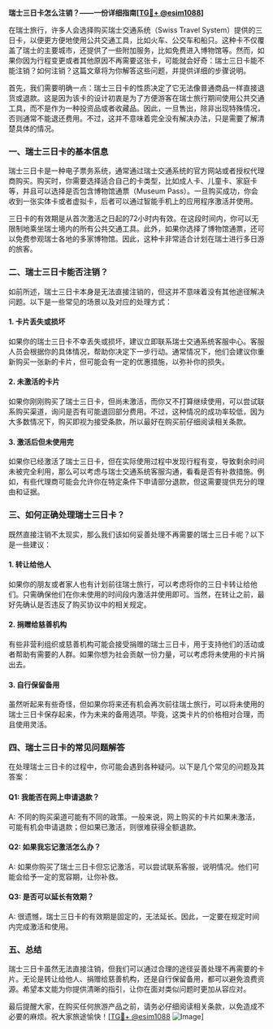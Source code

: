 **瑞士三日卡怎么注销？——一份详细指南[[TG💪+ @esim1088](https://t.me/s/esim1088)]**

在瑞士旅行，许多人会选择购买瑞士交通系统（Swiss Travel System）提供的三日卡，以便更方便地使用公共交通工具，比如火车、公交车和船只。这种卡不仅覆盖了瑞士的主要城市，还提供了一些附加服务，比如免费进入博物馆等。然而，如果你因为行程变更或者其他原因不再需要这张卡，可能就会好奇：瑞士三日卡能不能注销？如何注销？这篇文章将为你解答这些问题，并提供详细的步骤说明。

首先，我们需要明确一点：瑞士三日卡的性质决定了它无法像普通商品一样直接退货或退款。这是因为该卡的设计初衷是为了方便游客在瑞士旅行期间使用公共交通工具，而不是作为一种投资品或者收藏品。因此，一旦售出，除非出现特殊情况，否则通常不能退还费用。不过，这并不意味着完全没有解决办法，只是需要了解清楚具体的情况。

### **一、瑞士三日卡的基本信息**

瑞士三日卡是一种电子票务系统，通常通过瑞士交通系统的官方网站或者授权代理商购买。购买时，你需要选择适合自己的卡类型，比如成人卡、儿童卡、家庭卡等，并且可以选择是否包含博物馆通票（Museum Pass）。一旦购买成功，你会收到一张实体卡或者虚拟卡，后者可以通过智能手机上的应用程序激活并使用。

三日卡的有效期是从首次激活之日起的72小时内有效。在这段时间内，你可以无限制地乘坐瑞士境内的所有公共交通工具。此外，如果你选择了博物馆通票，还可以免费参观瑞士各地的多家博物馆。因此，这种卡非常适合计划在瑞士进行多日游的旅客。

### **二、瑞士三日卡能否注销？**

如前所述，瑞士三日卡本身是无法直接注销的，但这并不意味着没有其他途径解决问题。以下是一些常见的场景以及对应的处理方式：

#### **1. 卡片丢失或损坏**
如果你的瑞士三日卡不幸丢失或损坏，建议立即联系瑞士交通系统客服中心。客服人员会根据你的具体情况，帮助你决定下一步行动。通常情况下，他们会建议你重新购买一张新的卡片，但可能会有一定的优惠措施，以弥补你的损失。

#### **2. 未激活的卡片**
如果你刚刚购买了瑞士三日卡，但尚未激活，而你又不打算继续使用，可以尝试联系购买渠道，询问是否有可能退回部分费用。不过，这种情况的成功率较低，因为大多数情况下，购买即视为接受条款，所以最好在购买前仔细阅读相关条款。

#### **3. 激活后但未使用完**
如果你已经激活了瑞士三日卡，但在实际使用过程中发现行程有变，导致剩余时间未被完全利用，那么可以考虑与瑞士交通系统客服沟通，看看是否有补救措施。例如，有些代理商可能会允许你在特定条件下申请部分退款，但这需要提供充分的理由和证据。

### **三、如何正确处理瑞士三日卡？**

既然直接注销不太现实，那么我们该如何妥善处理不再需要的瑞士三日卡呢？以下是一些建议：

#### **1. 转让给他人**
如果你的朋友或者家人也有计划前往瑞士旅行，可以考虑将你的三日卡转让给他们。只需确保他们在你未使用的时间段内激活并使用即可。当然，在转让之前，最好先确认是否违反了购买协议中的相关规定。

#### **2. 捐赠给慈善机构**
有些非营利组织或慈善机构可能会接受捐赠的瑞士三日卡，用于支持他们的活动或者帮助有需要的人群。如果你想为社会贡献一份力量，可以考虑将未使用的卡片捐出去。

#### **3. 自行保留备用**
虽然听起来有些奇怪，但如果你将来还有机会再次前往瑞士旅行，可以将未使用的瑞士三日卡保存起来，作为未来的备用选项。毕竟，这类卡片的价格相对合理，而且使用灵活。

### **四、瑞士三日卡的常见问题解答**

在处理瑞士三日卡的过程中，你可能会遇到各种疑问。以下是几个常见的问题及其答案：

#### **Q1: 我能否在网上申请退款？**
A: 不同的购买渠道可能有不同的政策。一般来说，网上购买的卡片如果未激活，可能有机会申请退款；但如果已激活，则很难获得全额退款。

#### **Q2: 如果我忘记激活怎么办？**
A: 如果你购买了瑞士三日卡但忘记激活，可以尝试联系客服，说明情况。他们可能会给予一定的宽容期，让你补救。

#### **Q3: 是否可以延长有效期？**
A: 很遗憾，瑞士三日卡的有效期是固定的，无法延长。因此，一定要在规定时间内完成激活和使用。

### **五、总结**

瑞士三日卡虽然无法直接注销，但我们可以通过合理的途径妥善处理不再需要的卡片。无论是转让给他人、捐赠给慈善机构，还是自行保留备用，都可以避免浪费资源。希望本文能为你提供清晰的指引，让你在面对类似问题时更加从容应对。

最后提醒大家，在购买任何旅游产品之前，请务必仔细阅读相关条款，以免造成不必要的麻烦。祝大家旅途愉快！[[TG💪+ @esim1088](https://t.me/s/esim1088) ![Image](https://i.postimg.cc/4NQfJmqS/Snipaste-2025-05-13-00-14-12.png)]